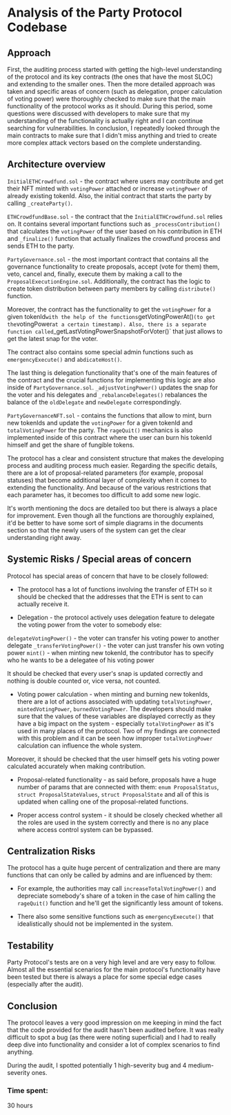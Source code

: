 # Analysis of the Party Protocol Codebase


## Approach 

First, the auditing process started with getting the high-level understanding of the protocol and its key contracts (the ones that have the most SLOC) and extending to the smaller ones. Then the more detailed approach was taken and specific areas of concern (such as delegation, proper calculation of voting power) were thoroughly checked to make sure that the main functionality of the protocol works as it should. During this period, some questions were discussed with developers to make sure that my understanding of the functionality is actually right and I can continue searching for vulnerabilities. In conclusion, I repeatedly looked through the main contracts to make sure that I didn't miss anything and tried to create more complex attack vectors based on the complete understanding.


## Architecture overview

`InitialETHCrowdfund.sol` - the contract where users may contribute and get their NFT minted with `votingPower` attached or increase `votingPower` of already existing tokenId. Also, the initial contract that starts the party by calling `_createParty()`.

`ETHCrowdfundBase.sol` - the contract that the `InitialETHCrowdfund.sol` relies on. It contains several important functions such as `_processContribution()` that calculates the `votingPower` of the user based on his contribution in ETH and `_finalize()` function that actually finalizes the crowdfund process and sends ETH to the party.

`PartyGovernance.sol` - the most important contract that contains all the governance functionality to create proposals, accept (vote for them) them, veto, cancel and, finally, execute them by making a call to the `ProposalExecutionEngine.sol`. Additionally, the contract has the logic to create token distribution between party members by calling `distribute()` function.

Moreover, the contract has the functionality to get the `votingPower` for a given tokenId` with the help of the functions `getVotingPowerAt()` (to get the `votingPower` at a certain timestamp). Also, there is a separate function called `_getLastVotingPowerSnapshotForVoter()` that just allows to get the latest snap for the voter.

The contract also contains some special admin functions such as `emergencyExecute()` and `abdicateHost()`.

The last thing is delegation functionality that's one of the main features of the contract and the crucial functions for implementing this logic are also inside of `PartyGovernance.sol`. `_adjustVotingPower()` updates the snap for the voter and his delegates and `_rebalanceDelegates()` rebalances the balance of the `oldDelegate` and `newDelegate` correspondingly.

`PartyGovernanceNFT.sol` - contains the functions that allow to mint, burn new tokenIds and update the `votingPower` for a given tokenId and `totalVotingPower` for the party. The `rageQuit()` mechanics is also implemented inside of this contract where the user can burn his tokenId himself and get the share of fungible tokens.

The protocol has a clear and consistent structure that makes the developing process and auditing process much easier. Regarding the specific details, there are a lot of proposal-related parameters (for example, proposal statuses) that become additional layer of complexity when it comes to extending the functionality. And because of the various restrictions that each parameter has, it becomes too difficult to add some new logic.

It's worth mentioning the docs are detailed too but there is always a place for improvement. Even though all the functions are thoroughly explained, it'd be better to have some sort of simple diagrams in the documents section so that the newly users of the system can get the clear understanding right away.


## Systemic Risks / Special areas of concern

Protocol has special areas of concern that have to be closely followed:

- The protocol has a lot of functions involving the transfer of ETH so it should be checked that the addresses
that the ETH is sent to can actually receive it.

- Delegation - the protocol actively uses delegation feature to delegate the voting power from the voter to somebody else:

`delegateVotingPower()` - the voter can transfer his voting power to another delegate
`_transferVotingPower()` - the voter can just transfer his own voting power
`mint()` - when minting new tokenId, the contributor has to specify who he wants to be a delegatee of his voting power

It should be checked that every user's snap is updated correctly and nothing is double counted
or, vice versa, not counted.

- Voting power calculation - when minting and burning new tokenIds, there are a lot of actions associated with
updating `totalVotingPower`, `mintedVotingPower`, `burnedVotingPower`. The developers should make sure that the values of these variables are displayed correctly as they have a big impact on the system - especially `totalVotingPower` as it's used in many places of the protocol. Two of my findings are connected with this problem and it can be seen how improper `totalVotingPower` calculation can influence the whole system. 

Moreover, it should be checked that the user himself gets his voting power calculated accurately when making contribution. 

- Proposal-related functionality - as said before, proposals have a huge number of params that are connected with them: `enum ProposalStatus`, `struct ProposalStateValues`, `struct ProposalState` and all of this is updated when calling one of the proposal-related functions.

- Proper access control system - it should be closely checked whether all the roles are used in the system correctly and there is no any place where access control system can be bypassed.


## Centralization Risks

The protocol has a quite huge percent of centralization and there are many functions that can only be called by admins and are influenced by them:

- For example, the authorities may call `increaseTotalVotingPower()` and depreciate somebody's share of a token in the case of him calling the `rageQuit()` function and he'll get the significantly less amount of tokens.

- There also some sensitive functions such as `emergencyExecute()` that idealistically should not be implemented in the system.

## Testability

Party Protocol's tests are on a very high level and are very easy to follow. Almost all the essential scenarios for the main protocol's functionality have been tested but there is always a place for some special edge cases (especially after the audit). 


## Conclusion

The protocol leaves a very good impression on me keeping in mind the fact that the code provided for the audit hasn't been audited before. It was really difficult to spot a bug (as there were noting superficial) and I had to really deep dive into functionality and consider a lot of complex scenarios to find anything. 

During the audit, I spotted potentially 1 high-severity bug and 4 medium-severity ones.

### Time spent:
30 hours